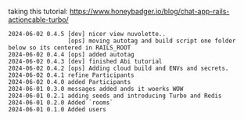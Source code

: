 
taking this tutorial: https://www.honeybadger.io/blog/chat-app-rails-actioncable-turbo/

```
2024-06-02 0.4.5 [dev] nicer view nuvolette..
                 [ops] moving autotag and build script one folder below so its centered in RAILS_ROOT
2024-06-02 0.4.4 [ops] added autotag
2024-06-02 0.4.3 [dev] finished Abi tutorial
2024-06-02 0.4.2 [ops] Adding cloud build and ENVs and secrets.
2024-06-02 0.4.1 refine Participants
2024-06-02 0.4.0 added Participants
2024-06-01 0.3.0 messages added ands it woerks WOW
2024-06-01 0.2.1 adding seeds and introducing Turbo and Redis
2024-06-01 0.2.0 Added `rooms`
2024-06-01 0.1.0 Added users
```
